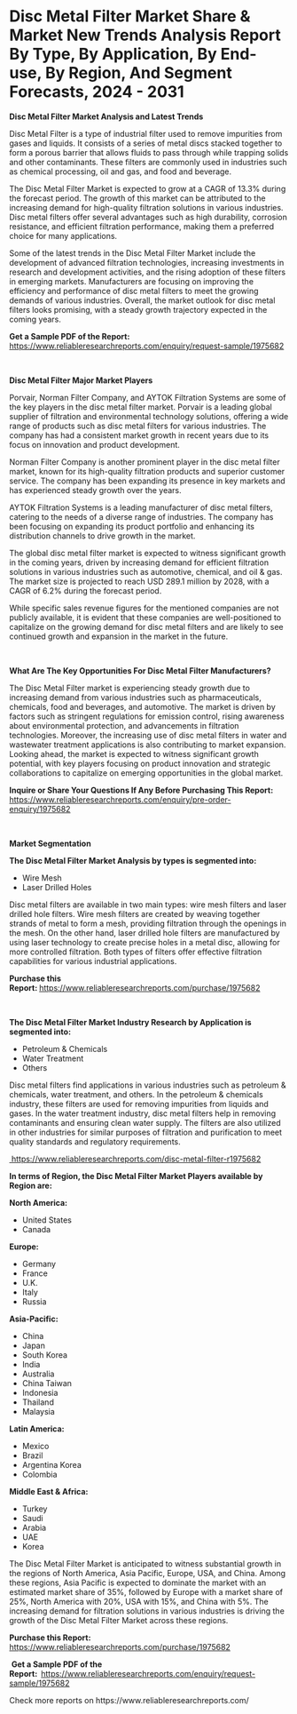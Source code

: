 <p><h1>Disc Metal Filter Market Share & Market New Trends Analysis Report By Type, By Application, By End-use, By Region, And Segment Forecasts, 2024 - 2031</h1></p><p><strong>Disc Metal Filter Market Analysis and Latest Trends</strong></p>
<p><p>Disc Metal Filter is a type of industrial filter used to remove impurities from gases and liquids. It consists of a series of metal discs stacked together to form a porous barrier that allows fluids to pass through while trapping solids and other contaminants. These filters are commonly used in industries such as chemical processing, oil and gas, and food and beverage.</p><p>The Disc Metal Filter Market is expected to grow at a CAGR of 13.3% during the forecast period. The growth of this market can be attributed to the increasing demand for high-quality filtration solutions in various industries. Disc metal filters offer several advantages such as high durability, corrosion resistance, and efficient filtration performance, making them a preferred choice for many applications.</p><p>Some of the latest trends in the Disc Metal Filter Market include the development of advanced filtration technologies, increasing investments in research and development activities, and the rising adoption of these filters in emerging markets. Manufacturers are focusing on improving the efficiency and performance of disc metal filters to meet the growing demands of various industries. Overall, the market outlook for disc metal filters looks promising, with a steady growth trajectory expected in the coming years.</p></p>
<p><strong>Get a Sample PDF of the Report:&nbsp;</strong> <a href="https://www.reliableresearchreports.com/enquiry/request-sample/1975682">https://www.reliableresearchreports.com/enquiry/request-sample/1975682</a></p>
<p>&nbsp;</p>
<p><strong>Disc Metal Filter Major Market Players</strong></p>
<p><p>Porvair, Norman Filter Company, and AYTOK Filtration Systems are some of the key players in the disc metal filter market. Porvair is a leading global supplier of filtration and environmental technology solutions, offering a wide range of products such as disc metal filters for various industries. The company has had a consistent market growth in recent years due to its focus on innovation and product development.</p><p>Norman Filter Company is another prominent player in the disc metal filter market, known for its high-quality filtration products and superior customer service. The company has been expanding its presence in key markets and has experienced steady growth over the years.</p><p>AYTOK Filtration Systems is a leading manufacturer of disc metal filters, catering to the needs of a diverse range of industries. The company has been focusing on expanding its product portfolio and enhancing its distribution channels to drive growth in the market.</p><p>The global disc metal filter market is expected to witness significant growth in the coming years, driven by increasing demand for efficient filtration solutions in various industries such as automotive, chemical, and oil & gas. The market size is projected to reach USD 289.1 million by 2028, with a CAGR of 6.2% during the forecast period.</p><p>While specific sales revenue figures for the mentioned companies are not publicly available, it is evident that these companies are well-positioned to capitalize on the growing demand for disc metal filters and are likely to see continued growth and expansion in the market in the future.</p></p>
<p>&nbsp;</p>
<p><strong>What Are The Key Opportunities For Disc Metal Filter Manufacturers?</strong></p>
<p><p>The Disc Metal Filter market is experiencing steady growth due to increasing demand from various industries such as pharmaceuticals, chemicals, food and beverages, and automotive. The market is driven by factors such as stringent regulations for emission control, rising awareness about environmental protection, and advancements in filtration technologies. Moreover, the increasing use of disc metal filters in water and wastewater treatment applications is also contributing to market expansion. Looking ahead, the market is expected to witness significant growth potential, with key players focusing on product innovation and strategic collaborations to capitalize on emerging opportunities in the global market.</p></p>
<p><strong>Inquire or Share Your Questions If Any Before Purchasing This Report:</strong> <a href="https://www.reliableresearchreports.com/enquiry/pre-order-enquiry/1975682">https://www.reliableresearchreports.com/enquiry/pre-order-enquiry/1975682</a></p>
<p>&nbsp;</p>
<p><strong>Market Segmentation</strong></p>
<p><strong>The Disc Metal Filter Market Analysis by types is segmented into:</strong></p>
<p><ul><li>Wire Mesh</li><li>Laser Drilled Holes</li></ul></p>
<p><p>Disc metal filters are available in two main types: wire mesh filters and laser drilled hole filters. Wire mesh filters are created by weaving together strands of metal to form a mesh, providing filtration through the openings in the mesh. On the other hand, laser drilled hole filters are manufactured by using laser technology to create precise holes in a metal disc, allowing for more controlled filtration. Both types of filters offer effective filtration capabilities for various industrial applications.</p></p>
<p><strong>Purchase this Report:&nbsp;</strong><a href="https://www.reliableresearchreports.com/purchase/1975682">https://www.reliableresearchreports.com/purchase/1975682</a></p>
<p>&nbsp;</p>
<p><strong>The Disc Metal Filter Market Industry Research by Application is segmented into:</strong></p>
<p><ul><li>Petroleum & Chemicals</li><li>Water Treatment</li><li>Others</li></ul></p>
<p><p>Disc metal filters find applications in various industries such as petroleum & chemicals, water treatment, and others. In the petroleum & chemicals industry, these filters are used for removing impurities from liquids and gases. In the water treatment industry, disc metal filters help in removing contaminants and ensuring clean water supply. The filters are also utilized in other industries for similar purposes of filtration and purification to meet quality standards and regulatory requirements.</p></p>
<p><a href="https://www.reliableresearchreports.com/disc-metal-filter-r1975682">&nbsp;https://www.reliableresearchreports.com/disc-metal-filter-r1975682</a></p>
<p><strong>In terms of Region, the Disc Metal Filter Market Players available by Region are:</strong></p>
<p>
    <p> <strong> North America: </strong>
        <ul>
            <li>United States</li>
            <li>Canada</li>
        </ul>
        </p> 
    <p> <strong> Europe: </strong>
        <ul>
            <li>Germany</li>
            <li>France</li>
            <li>U.K.</li>
            <li>Italy</li>
            <li>Russia</li>
        </ul>
        </p> 
    <p> <strong> Asia-Pacific: </strong>
        <ul>
            <li>China</li>
            <li>Japan</li>
            <li>South Korea</li>
            <li>India</li>
            <li>Australia</li>
            <li>China Taiwan</li>
            <li>Indonesia</li>
            <li>Thailand</li>
            <li>Malaysia</li>
        </ul>
        </p> 
    <p> <strong> Latin America: </strong>
        <ul>
            <li>Mexico</li>
            <li>Brazil</li>
            <li>Argentina Korea</li>
            <li>Colombia</li>
        </ul>
        </p> 
    <p> <strong> Middle East & Africa: </strong>
        <ul>
            <li>Turkey</li>
            <li>Saudi</li>
            <li>Arabia</li>
            <li>UAE</li>
            <li>Korea</li>
        </ul>
    </p>
    </p>
<p><p>The Disc Metal Filter Market is anticipated to witness substantial growth in the regions of North America, Asia Pacific, Europe, USA, and China. Among these regions, Asia Pacific is expected to dominate the market with an estimated market share of 35%, followed by Europe with a market share of 25%, North America with 20%, USA with 15%, and China with 5%. The increasing demand for filtration solutions in various industries is driving the growth of the Disc Metal Filter Market across these regions.</p></p>
<p><strong>Purchase this Report: </strong><a href="https://www.reliableresearchreports.com/purchase/1975682">https://www.reliableresearchreports.com/purchase/1975682</a></p>
<p>&nbsp;<strong>Get a Sample PDF of the Report:&nbsp;&nbsp;</strong><a href="https://www.reliableresearchreports.com/enquiry/request-sample/1975682">https://www.reliableresearchreports.com/enquiry/request-sample/1975682</a></p>
<p><strong></strong></p>
<p>Check more reports on https://www.reliableresearchreports.com/</p>